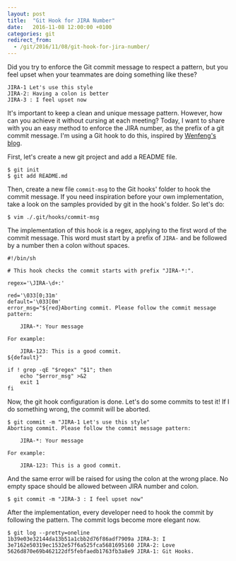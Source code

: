 ```yaml
---
layout: post
title:  "Git Hook for JIRA Number"
date:   2016-11-08 12:00:00 +0100
categories: git
redirect_from:
  - /git/2016/11/08/git-hook-for-jira-number/
---
```


Did you try to enforce the Git commit message to respect a pattern, but you feel
upset when your teammates are doing something like these?

    JIRA-1 Let's use this style
    JIRA-2: Having a colon is better
    JIRA-3 : I feel upset now

It's important to keep a clean and unique message pattern. However, how can you
achieve it without cursing at each meeting? Today, I want to share with you an
easy method to enforce the JIRA number, as the prefix of a git commit message.
I'm using a Git hook to do this, inspired by [Wenfeng's blog][wenfeng-blog].

<!--more-->

First, let's create a new git project and add a README file.

    $ git init
    $ git add README.md

Then, create a new file `commit-msg` to the Git hooks' folder to hook the commit
message. If you need inspiration before your own implementation, take a look on
the samples provided by git in the hook's folder. So let's do:

    $ vim ./.git/hooks/commit-msg

The implementation of this hook is a regex, applying to the first word of the
commit message. This word must start by a prefix of `JIRA-` and be followed by
a number then a colon without spaces.

```
#!/bin/sh

# This hook checks the commit starts with prefix "JIRA-*:".

regex='\JIRA-\d+:'

red='\033[0;31m'
default='\033[0m'
error_msg="${red}Aborting commit. Please follow the commit message pattern:

    JIRA-*: Your message

For example:

    JIRA-123: This is a good commit.
${default}"

if ! grep -qE "$regex" "$1"; then
    echo "$error_msg" >&2
	exit 1
fi
```

Now, the git hook configuration is done. Let's do some commits to test it! If
I do something wrong, the commit will be aborted.

    $ git commit -m "JIRA-1 Let's use this style"
    Aborting commit. Please follow the commit message pattern:
    
        JIRA-*: Your message
    
    For example:
    
        JIRA-123: This is a good commit.

And the same error will be raised for using the colon at the wrong place. No
empty space should be allowed between JIRA number and colon.

    $ git commit -m "JIRA-3 : I feel upset now"

After the implementation, every developer need to hook the commit by
following the pattern. The commit logs become more elegant now.

    $ git log --pretty=oneline
    1b39e03e32144da13b51a1cbb2d76f86adf7909a JIRA-3: I
    3e7162e50319ec1532e57f6a525fca5681695160 JIRA-2: Love
    5626d870e69b462122df5febfaedb1763fb3a8e9 JIRA-1: Git Hooks.

[wenfeng-blog]: http://wenfeng-gao.github.io/2016/09/28/Simple-Commit-Msg-hook.html
